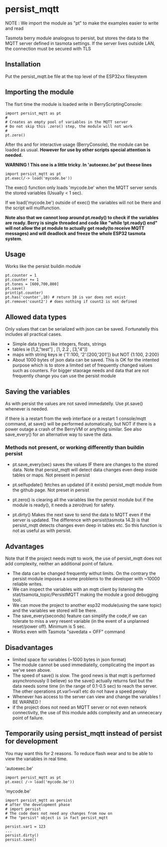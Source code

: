 # persist_mqtt

NOTE : We import the module as "pt" to make the examples easier to write and read

Tasmota berry module analogous to persist, but stores the data to the MQTT server defined in tasmota settings. If the server lives outside LAN, the connection must be secured with TLS

## Installation
Put the persist_mqtt.be file at the top level of the ESP32xx filesystem

## Importing the module
The fisrt time the module is loaded write in BerryScriptingConsole:
```
import persist_mqtt as pt
#
# Creates an empty pool of variables in the MQTT server
# Do not skip this .zero() step, the module will not work
#
pt.zero()
```
After ths and for interactive usage (BerryConsole), the module can be loaded as usual. **However for use by other scripts special attention is needed.**

**WARNING ! This one is a little tricky. In 'autoexec.be' put
theese lines**

```
import persist_mqtt as pt
pt.exec(/-> load('mycode.be'))
```

The exec() function only loads 'mycode.be' when the MQTT server sends the stored variables (Usually < 1 sec).

If we load('mycode.be') outside of exec() the variables will not be there and the script will mullfunction.

**Note also that we cannot loop around pt.ready() to check if the variables are ready. Berry is single threaded
and code like "while !pt.ready() end" will not allow the pt module to actually get ready(to receive MQTT messages) and will
deadlock and freeze the whole ESP32 tasmota system.**

## Usage
Works like the persist buildin module

```
pt.counter = 1
pt.counter += 1
pt.tones = [600,700,800]
pt.save()
print(pt.counter)
pt.has('counter',10) # return 10 is var does not exist
pt.remove('count2') # does nothing if count2 is not defined
```

## Allowed data types
Only values that can be serialized with json can be saved. Fortunatelly this includes all practical cases.
- Simple data types like integers, floats, strings
- tables ie [1,2,"test"] , [1, 2.2 , [3,"4"]]
- maps with string keys ie {'1':100, '2':[200,'201']} but NOT {1:100, 2:200}
- About 1000 bytes of json data can be saved. This is OK for the intented purpose which is to store a limited set of frequently changed values such as counters. For bigger staorage needs and data that are not frequently change you can use the persist module

## Saving the variables
As with persist the values are not saved immedatelly. Use pt.save() whenever is needed.

if there is a restart from the web interface or a restart 1 console/mqtt command, at save() will be performed automatically, but NOT if there is a power outage a crash of the BerryVM or anything similar. See also save_every() for an alternative way to save the data. 

### Methods not present, or working differently than buildin persist

- pt.save_every(sec) saves the values IF there are changes to the stored data. Note that persist_mqtt will detect data changes even deep inside tables or maps. Not present in persist

- pt.selfupdate() fetches an updated (if it exists) persist_mqtt module from the github page. Not preset in persist

- pt.zero() is clearing all the variables like the persist module but if the module is ready(), it needs a zero(true) for safety.

- pt.dirty() Makes the next save to send the data to MQTT even if the server is updated. The difference with persist(tasmota 14.3) is that persist_mqtt detects changes even deep in tables etc. So this function is not as useful as with persist.

## Advantages
Note that If the project needs mqtt to work, the use of persist_mqtt does not add complexity, neither an additional point of failure.

- The data can be changed frequently withut limits. On the contrary the persist module imposes a some problems to the developer with ~10000 reliable writes.
- We can inspect the variables with an mqtt client by listening the stat/tsamota_topic/PersistMQTT making the module a good debugging tool.
- We can move the project to another esp32 module(using the sane topic) and the variables we stored will be there.
- The save_every(seconds) feature can simplify the code,if we can tolerate to miss a very resent variable (in the event of a unplanned reset/power off). Minimum is 5 sec.
- Works even with Tasmota "savedata = OFF" command

## Disadvantages
- limited space for variables (~1000 bytes in json format)
- The module cannot be used immediatelly, complicating the import as we've seen above.
- The speed of save() is slow. The good news is that mqtt is performed asynchronously (I believe) so the save() actually returns fast but the data needs some time (in the range of 0.1-0.5 sec) to reach the server. The other operations pt.var1=val1 etc do not have a speed penaly
- Whenever has access to the server can view and change the variables ! BE WARNED !
- if the project does not need an MQTT server or not even network connectivity, the use of this module adds complexity and an unnececary point of failure.

## Temporarily using persist_mqtt instead of persist for development
You may want this for 2 reasons. To reduce flash wear and to be able to view the variables in real time.

'autoexec.be'
```
import persist_mqtt as pt
pt.exec( /-> load('mycode.be'))
```

'mycode.be'
```
import persist_mqtt as persist
# after the development phase
# import persist
# The code does not need any changes from now on
# The "persist" object is in fact persist_mqtt

persist.var1 = 123
...
persist.dirty()
persist.save()
```
